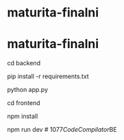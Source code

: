# maturita-finalni
# maturita-finalni


cd backend

pip install -r requirements.txt

python app.py

cd frontend

npm install

npm run dev
#   1 0 7 7 _ C o d e C o m p i l a t o r _ B E  
 
